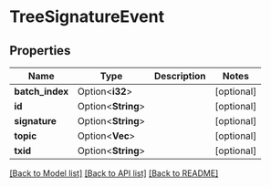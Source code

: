 # TreeSignatureEvent

## Properties

| Name            | Type                    | Description | Notes      |
| --------------- | ----------------------- | ----------- | ---------- |
| **batch_index** | Option<**i32**>         |             | [optional] |
| **id**          | Option<**String**>      |             | [optional] |
| **signature**   | Option<**String**>      |             | [optional] |
| **topic**       | Option<**Vec<String>**> |             | [optional] |
| **txid**        | Option<**String**>      |             | [optional] |

[[Back to Model list]](../README.md#documentation-for-models) [[Back to API list]](../README.md#documentation-for-api-endpoints) [[Back to README]](../README.md)
